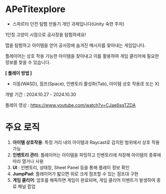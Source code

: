 # APeTitexplore
- 스파르타 던전 탐험 만들기 개인 과제입니다(Unity 숙련 주차)

1인칭 고양이 시점으로 공사장을 탐험하세요!

맵을 탐험하고 아이템을 얻어 공사장에 숨겨진 메시지를 찾아내는 게임입니다.

플레이어는 상호 작용 가능한 아이템을 찾아내고 이를 활용하여 게임 클리어에 필요한 정보를 찾을 수 있습니다.

**[ 플레이 방법 ]**

- 이동(WASD), 점프(Space), 인벤토리 활성화(Tab), 아이템 상호 작용(E 또는 X)

개발 기간 : 2024.10.27 - 2024.10.30

플레이 영상 : https://www.youtube.com/watch?v=CJae6sqTZDA

# 주요 로직

1. **아이템 상호작용**: 특정 거리 내의 아이템과 Raycast로 감지된 범위에서 상호 작용 가능
2. **인벤토리 관리**: 플레이어는 아이템을 파밍하고 인벤토리에 저장해 아이템의 종류에 따라 열거나 사용
3. **UI** : 인벤토리, 상태창, Sheet Panel 등을 통해 플레이 정보 확인
4. **JumpPad:** 플레이어가 밟으면 위로 크게 점프할 수 있는 점프대 구현
5. **게임 클리어**: 암호를 해독하면 게임이 완료되며, 게임 클리어 이벤트가 발생하여 종료 패널 팝업
